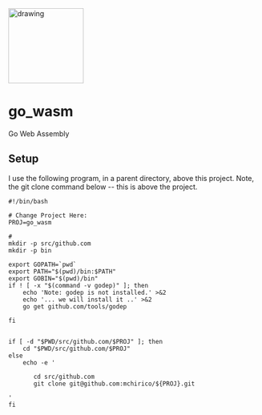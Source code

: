 <a href='https://jira.aipiggybot.io/projects/GWA/'>
<img src="https://storage.googleapis.com/montco-stats/JiraSoftware.png" alt="drawing" width="150px;"/>
         </a>


# go_wasm
Go Web Assembly



## Setup

I use the following program, in a parent directory, above this project. Note, the git clone command below -- this is above the project.

```code
#!/bin/bash

# Change Project Here:
PROJ=go_wasm

#
mkdir -p src/github.com
mkdir -p bin

export GOPATH=`pwd`
export PATH="$(pwd)/bin:$PATH"
export GOBIN="$(pwd)/bin"
if ! [ -x "$(command -v godep)" ]; then
    echo 'Note: godep is not installed.' >&2
    echo '... we will install it ..' >&2
    go get github.com/tools/godep

fi


if [ -d "$PWD/src/github.com/$PROJ" ]; then
    cd "$PWD/src/github.com/$PROJ"
else
    echo -e '

       cd src/github.com
       git clone git@github.com:mchirico/${PROJ}.git

'
fi


```





